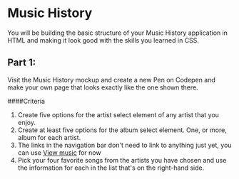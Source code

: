 # Music History
You will be building the basic structure of your Music History application in HTML and making it look good with the skills you learned in CSS.

## Part 1:
Visit the Music History mockup and create a new Pen on Codepen and make your own page that looks exactly like the one shown there.

####Criteria

1. Create five options for the artist select element of any artist that you enjoy.
2. Create at least five options for the album select element. One, or more, album for each artist.
3. The links in the navigation bar don't need to link to anything just yet, you can use <a href="#">View music</a> for now
4. Pick your four favorite songs from the artists you have chosen and use the information for each in the list that's on the right-hand side.